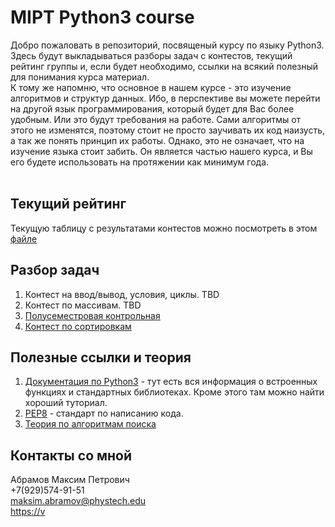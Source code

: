 # MIPT Python3 course
Добро пожаловать в репозиторий, посвященый курсу по языку Python3. Здесь будут выкладываться разборы задач с контестов, текущий рейтинг группы и, если будет необходимо, ссылки на всякий полезный для понимания курса материал.<br>
К тому же напомню, что основное в нашем курсе - это изучение алгоритмов и структур данных. Ибо, в перспективе вы можете перейти на другой язык программирования, который будет для Вас более удобным. Или это будут требования на работе. Сами алгоритмы от этого не изменятся, поэтому стоит не просто заучивать их код наизусть, а так же понять принцип их работы. Однако, это не означает, что на изучение языка стоит забить. Он является частью нашего курса, и Вы его будете использовать на протяжении как минимум года.<br>
​
## Текущий рейтинг
Текущую таблицу с результатами контестов можно посмотреть в этом [файле](Results.ipynb)
​
## Разбор задач
1. Контест на ввод/вывод, условия, циклы. TBD
2. Контест по массивам. TBD
3. [Полусеместровая контрольная](solutions/contest3.ipynb)
4. [Контест по сортировкам](solutions/contest4.ipynb)
​
## Полезные ссылки и теория
1. <a href="https://docs.python.org/3/">Документация по Python3</a> - тут есть вся информация о встроенных функциях и стандартных библиотеках. Кроме этого там можно найти хороший туториал.
2. <a href="https://www.python.org/dev/peps/pep-0008/">PEP8</a> - стандарт по написанию кода.
3. [Теория по алгоритмам поиска](theory/search.ipynb)
​
## Контакты со мной
Абрамов Максим Петрович<br>
+7(929)574-91-51<br>
<a href="mailto:mk.com/stiimo</a>
aksim.abramov@phystech.edu">maksim.abramov@phystech.edu</a><br>
<a href="https://vk.com/stiimo">https://v